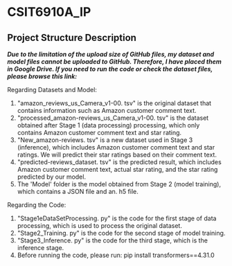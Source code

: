 # CSIT6910A_IP

## Project Structure Description

_**Due to the limitation of the upload size of GitHub files, my dataset and model files cannot be uploaded to GitHub. Therefore, I have placed them in Google Drive. If you need to run the code or check the dataset files, please browse this link:**_    

Regarding Datasets and Model:
1. "amazon_reviews_us_Camera_v1-00. tsv" is the original dataset that contains information such as Amazon customer comment text.
2. "processed_amazon-reviews_us_Camera_v1-00. tsv" is the dataset obtained after Stage 1 (data processing) processing,
    which only contains Amazon customer comment text and star rating.
3. "New_amazon-reviews. tsv" is a new dataset used in Stage 3 (inference), which includes Amazon customer comment text and star ratings.
    We will predict their star ratings based on their comment text.
4. "predicted-reviews_dataset. tsv" is the predicted result, which includes Amazon customer comment text, actual star rating,
    and the star rating predicted by our model.
5. The 'Model' folder is the model obtained from Stage 2 (model training), which contains a JSON file and an. h5 file.


Regarding the Code:
1. "Stage1eDataSetProcessing. py" is the code for the first stage of data processing, which is used to process the original dataset.
2. "Stage2_Training. py" is the code for the second stage of model training.
3. "Stage3_Inference. py" is the code for the third stage, which is the inference stage.
4. Before running the code, please run: pip install transformers==4.31.0
